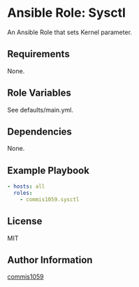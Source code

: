 Ansible Role: Sysctl
=========

An Ansible Role that sets Kernel parameter.

Requirements
------------

None.

Role Variables
--------------

See defaults/main.yml.

Dependencies
------------

None.

Example Playbook
----------------

```yaml
- hosts: all
  roles:
    - commis1059.sysctl
```

License
-------

MIT

Author Information
------------------

[commis1059](https://github.com/commis1059)
